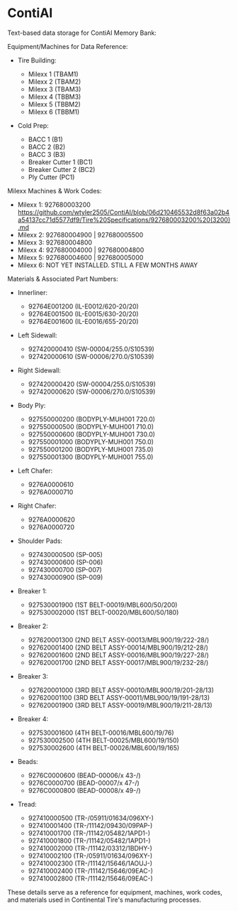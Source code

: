 # ContiAI
Text-based data storage for ContiAI Memory Bank:

Equipment/Machines for Data Reference:
- Tire Building:
   - Milexx 1 (TBAM1)
   - Milexx 2 (TBAM2)
   - Milexx 3 (TBAM3)
   - Milexx 4 (TBBM3)
   - Milexx 5 (TBBM2)
   - Milexx 6 (TBBM1)

- Cold Prep:
   - BACC 1 (B1)
   - BACC 2 (B2)
   - BACC 3 (B3)
   - Breaker Cutter 1 (BC1)
   - Breaker Cutter 2 (BC2)
   - Ply Cutter (PC1)

Milexx Machines & Work Codes:
- Milexx 1: 927680003200 https://github.com/wtyler2505/ContiAI/blob/06d210465532d8f63a02b4a54137cc71d5577df9/Tire%20Specifications/927680003200%20(3200).md
- Milexx 2: 927680004900 | 927680005500
- Milexx 3: 927680004800
- Milexx 4: 927680004000 | 927680004800
- Milexx 5: 927680004600 | 927680005000
- Milexx 6: NOT YET INSTALLED. STILL A FEW MONTHS AWAY

Materials & Associated Part Numbers:
- Innerliner:
   - 92764E001200 (IL-E0012/620-20/20)
   - 92764E001500 (IL-E0015/630-20/20)
   - 92764E001600 (IL-E0016/655-20/20)

- Left Sidewall:
   - 927420000410 (SW-00004/255.0/S10539)
   - 927420000610 (SW-00006/270.0/S10539)

- Right Sidewall:
   - 927420000420 (SW-00004/255.0/S10539)
   - 927420000620 (SW-00006/270.0/S10539)

- Body Ply:
   - 927550000200 (BODYPLY-MUH001 720.0)
   - 927550000500 (BODYPLY-MUH001 710.0)
   - 927550000600 (BODYPLY-MUH001 730.0)
   - 927550001000 (BODYPLY-MUH001 750.0)
   - 927550001200 (BODYPLY-MUH001 735.0)
   - 927550001300 (BODYPLY-MUH001 755.0)

- Left Chafer:
   - 9276A0000610
   - 9276A0000710

- Right Chafer:
   - 9276A0000620
   - 9276A0000720

- Shoulder Pads:
   - 927430000500 (SP-005)
   - 927430000600 (SP-006)
   - 927430000700 (SP-007)
   - 927430000900 (SP-009)

- Breaker 1:
   - 927530001900 (1ST BELT-00019/MBL600/50/200)
   - 927530002000 (1ST BELT-00020/MBL600/50/180)

- Breaker 2:
   - 927620001300 (2ND BELT ASSY-00013/MBL900/19/222-28/)
   - 927620001400 (2ND BELT ASSY-00014/MBL900/19/212-28/)
   - 927620001600 (2ND BELT ASSY-00016/MBL900/19/227-28/)
   - 927620001700 (2ND BELT ASSY-00017/MBL900/19/232-28/)

- Breaker 3:
   - 927620001000 (3RD BELT ASSY-00010/MBL900/19/201-28/13)
   - 927620001100 (3RD BELT ASSY-00011/MBL900/19/191-28/13)
   - 927620001900 (3RD BELT ASSY-00019/MBL900/19/211-28/13)

- Breaker 4:
   - 927530001600 (4TH BELT-00016/MBL600/19/76)
   - 927530002500 (4TH BELT-00025/MBL600/19/150)
   - 927530002600 (4TH BELT-00026/MBL600/19/165)

- Beads:
   - 9276C0000600 (BEAD-00006/x 43-/)
   - 9276C0000700 (BEAD-00007/x 47-/)
   - 9276C0000800 (BEAD-00008/x 49-/)

- Tread:
   - 927410000500 (TR-/05911/01634/096XY-)
   - 927410001400 (TR-/11142/09430/09PAP-)
   - 927410001700 (TR-/11142/05482/1APD1-)
   - 927410001800 (TR-/11142/05482/1APD1-)
   - 927410002000 (TR-/11142/03312/1BDHY-)
   - 927410002100 (TR-/05911/01634/096XY-)
   - 927410002300 (TR-/11142/15646/1AOUJ-)
   - 927410002400 (TR-/11142/15646/09EAC-)
   - 927410002800 (TR-/11142/15646/09EAC-)

These details serve as a reference for equipment, machines, work codes, and materials used in Continental Tire's manufacturing processes.
